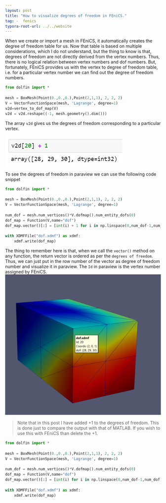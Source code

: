 ```yaml
---
layout: post
title: "How to visualize degrees of freedom in FEniCS."
tag: -  fenics
typora-root-url: ../../website
---
```


When we create or import a mesh in FEniCS, it automatically creates the degree of freedom table for us. Now that table is based on multiple considerations, which I do not understand, but the thing to know is that, degrees of freedom are not directly derived from the vertex numbers. Thus, there is no logical relation between vertex numbers and dof numbers. But, fortunately, FEniCS provides us with the vertex to degree of freedom table, i.e. for a particular vertex number we can find out the degree of freedom numbers.

```python
from dolfin import *

mesh = BoxMesh(Point(0.,0.,0.),Point(2,1,1), 2, 2, 2)
V = VectorFunctionSpace(mesh, 'Lagrange', degree=1)
v2d=vertex_to_dof_map(V)
v2d = v2d.reshape((-1, mesh.geometry().dim()))
```

The array `v2d` gives us the degrees of freedom corresponding to a particular vertex. 

![image-20210125142158802](/assets/images/image-20210125142158802.png)

To see the degrees of freedom in paraview we can use the following code snippet

```python
from dolfin import *

mesh = BoxMesh(Point(0.,0.,0.),Point(2,1,1), 2, 2, 2)
V = VectorFunctionSpace(mesh, 'Lagrange', degree=1)

num_dof = mesh.num_vertices()*V.dofmap().num_entity_dofs(0)
dof_map = Function(V,name="dof")
dof_map.vector()[:] = [int(i) + 1 for i in np.linspace(0,num_dof-1,num_dof)]

with XDMFFile("dof.xdmf") as xdmf:
    xdmf.write(dof_map)
```

The thing to remember here is that, when we call the `vector()` method on any function, the return vector is ordered as per the `degrees of freedom`. Thus, we can just put in the row number of the vector as degree of freedom number and visualize it in paraview. The `Id` in paraview is the vertex number assigned by FEniCS.![image-20210125141950089](/assets/images/image-20210125141950089.png)

> Note that in this post I have added +1 to the degrees of freedom. This is done just to compare the output with that of MATLAB. If you wish to use this with FEniCS than delete the +1.

```python
from dolfin import *

mesh = BoxMesh(Point(0.,0.,0.),Point(2,1,1), 2, 2, 2)
V = VectorFunctionSpace(mesh, 'Lagrange', degree=1)

num_dof = mesh.num_vertices()*V.dofmap().num_entity_dofs(0)
dof_map = Function(V,name="dof")
dof_map.vector()[:] = [int(i) for i in np.linspace(0,num_dof-1,num_dof)]

with XDMFFile("dof.xdmf") as xdmf:
    xdmf.write(dof_map)
```

